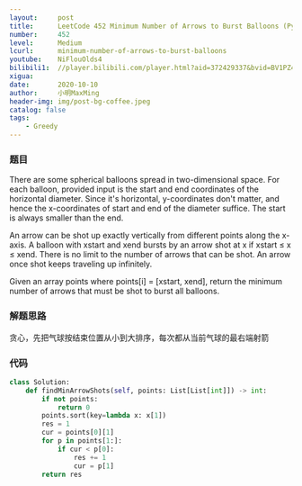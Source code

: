 ```yaml
---
layout:     post
title:      LeetCode 452 Minimum Number of Arrows to Burst Balloons (Python)
number:     452
level:      Medium
lcurl:      minimum-number-of-arrows-to-burst-balloons
youtube:    NiFlouOlds4
bilibili1:  //player.bilibili.com/player.html?aid=372429337&bvid=BV1PZ4y1L7VM&cid=244215174&page=1
xigua:      
date:       2020-10-10
author:     小明MaxMing
header-img: img/post-bg-coffee.jpeg
catalog: false
tags:
    - Greedy
---
```


### 题目

There are some spherical balloons spread in two-dimensional space. For each balloon, provided input is the start and end coordinates of the horizontal diameter. Since it's horizontal, y-coordinates don't matter, and hence the x-coordinates of start and end of the diameter suffice. The start is always smaller than the end.

An arrow can be shot up exactly vertically from different points along the x-axis. A balloon with xstart and xend bursts by an arrow shot at x if xstart ≤ x ≤ xend. There is no limit to the number of arrows that can be shot. An arrow once shot keeps traveling up infinitely.

Given an array points where points[i] = [xstart, xend], return the minimum number of arrows that must be shot to burst all balloons.

### 解题思路

贪心，先把气球按结束位置从小到大排序，每次都从当前气球的最右端射箭

### 代码
```python
class Solution:
    def findMinArrowShots(self, points: List[List[int]]) -> int:
        if not points:
            return 0
        points.sort(key=lambda x: x[1])
        res = 1
        cur = points[0][1]
        for p in points[1:]:
            if cur < p[0]:
                res += 1
                cur = p[1]
        return res
```
